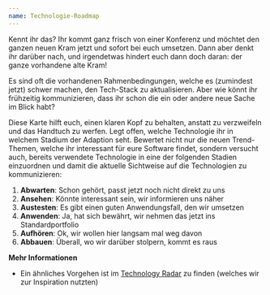 ```yaml
---
name: Technologie-Roadmap
---
```

Kennt ihr das? Ihr kommt ganz frisch von einer Konferenz und möchtet den ganzen neuen Kram jetzt und sofort bei euch umsetzen. Dann aber denkt ihr darüber nach, und irgendetwas hindert euch dann doch daran: der ganze vorhandene alte Kram!

Es sind oft die vorhandenen Rahmenbedingungen, welche es (zumindest jetzt) schwer machen, den Tech-Stack zu aktualisieren. Aber wie könnt ihr frühzeitig kommunizieren, dass ihr schon die ein oder andere neue Sache im Blick habt?

Diese Karte hilft euch, einen klaren Kopf zu behalten, anstatt zu verzweifeln und das Handtuch zu werfen. Legt offen, welche Technologie ihr in welchem Stadium der Adaption seht. Bewertet nicht nur die neuen Trend-Themen, welche ihr interessant für eure Software findet, sondern versucht auch, bereits verwendete Technologie in eine der folgenden Stadien einzuordnen und damit die aktuelle Sichtweise auf die Technologien zu kommunizieren:

1. **Abwarten**: Schon gehört, passt jetzt noch nicht direkt zu uns
2. **Ansehen**: Könnte interessant sein, wir informieren uns näher
3. **Austesten**: Es gibt einen guten Anwendungsfall, den wir umsetzen
4. **Anwenden**: Ja, hat sich bewährt, wir nehmen das jetzt ins Standardportfolio
5. **Aufhören**: Ok, wir wollen hier langsam mal weg davon
6. **Abbauen**: Überall, wo wir darüber stolpern, kommt es raus

**Mehr Informationen**

* Ein ähnliches Vorgehen ist im [Technology Radar](https://www.thoughtworks.com/de/radar) zu finden (welches wir zur Inspiration nutzten)